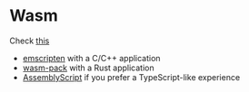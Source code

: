 # Wasm

Check [this](https://nodejs.org/en/learn/getting-started/nodejs-with-webassembly)

- [emscripten](https://emscripten.org/) with a C/C++ application
- [wasm-pack](https://rustwasm.github.io/wasm-pack/book/) with a Rust application
- [AssemblyScript](https://www.assemblyscript.org/) if you prefer a TypeScript-like experience
